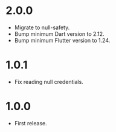 # 2.0.0

- Migrate to null-safety.
- Bump minimum Dart version to 2.12.
- Bump minimum Flutter version to 1.24.

# 1.0.1

- Fix reading null credentials.

# 1.0.0

- First release.
